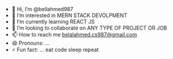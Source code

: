 - 👋 Hi, I’m @bellahmed987
- 👀 I’m interested in MERN STACK DEVOLPMENT
- 🌱 I’m currently learning REACT JS
- 💞️ I’m looking to collaborate on ANY TYPE OF PROJECT OR JOB
- 📫 How to reach me belalahmed.cs987@gmail.com
- 😄 Pronouns: ...
- ⚡ Fun fact: ... eat code  sleep repeat

<!---
bellahmed987/bellahmed987 is a ✨ special ✨ repository because its `README.md` (this file) appears on your GitHub profile.
You can click the Preview link to take a look at your changes.
--->
